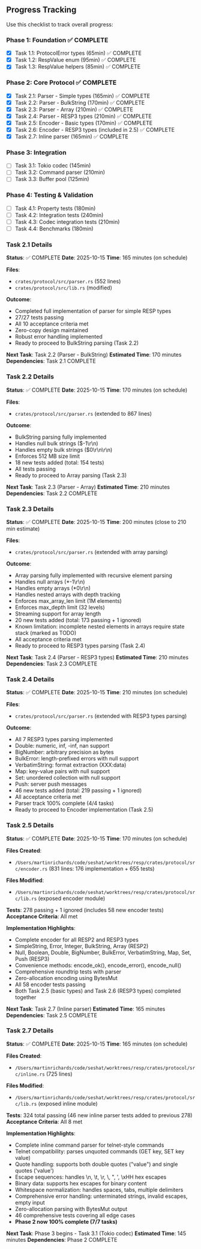 ## Progress Tracking

Use this checklist to track overall progress:

### Phase 1: Foundation ✅ COMPLETE
- [x] Task 1.1: ProtocolError types (65min) ✅ COMPLETE
- [x] Task 1.2: RespValue enum (95min) ✅ COMPLETE
- [x] Task 1.3: RespValue helpers (85min) ✅ COMPLETE

### Phase 2: Core Protocol ✅ COMPLETE
- [x] Task 2.1: Parser - Simple types (165min) ✅ COMPLETE
- [x] Task 2.2: Parser - BulkString (170min) ✅ COMPLETE
- [x] Task 2.3: Parser - Array (210min) ✅ COMPLETE
- [x] Task 2.4: Parser - RESP3 types (210min) ✅ COMPLETE
- [x] Task 2.5: Encoder - Basic types (170min) ✅ COMPLETE
- [x] Task 2.6: Encoder - RESP3 types (included in 2.5) ✅ COMPLETE
- [x] Task 2.7: Inline parser (165min) ✅ COMPLETE

### Phase 3: Integration
- [ ] Task 3.1: Tokio codec (145min)
- [ ] Task 3.2: Command parser (210min)
- [ ] Task 3.3: Buffer pool (125min)

### Phase 4: Testing & Validation
- [ ] Task 4.1: Property tests (180min)
- [ ] Task 4.2: Integration tests (240min)
- [ ] Task 4.3: Codec integration tests (210min)
- [ ] Task 4.4: Benchmarks (180min)

### Task 2.1 Details

**Status**: ✅ COMPLETE
**Date**: 2025-10-15
**Time**: 165 minutes (on schedule)

**Files**:
- `crates/protocol/src/parser.rs` (552 lines)
- `crates/protocol/src/lib.rs` (modified)

**Outcome**:
- Completed full implementation of parser for simple RESP types
- 27/27 tests passing
- All 10 acceptance criteria met
- Zero-copy design maintained
- Robust error handling implemented
- Ready to proceed to BulkString parsing (Task 2.2)

**Next Task**: Task 2.2 (Parser - BulkString)
**Estimated Time**: 170 minutes
**Dependencies**: Task 2.1 COMPLETE

### Task 2.2 Details

**Status**: ✅ COMPLETE
**Date**: 2025-10-15
**Time**: 170 minutes (on schedule)

**Files**:
- `crates/protocol/src/parser.rs` (extended to 867 lines)

**Outcome**:
- BulkString parsing fully implemented
- Handles null bulk strings ($-1\r\n)
- Handles empty bulk strings ($0\r\n\r\n)
- Enforces 512 MB size limit
- 18 new tests added (total: 154 tests)
- All tests passing
- Ready to proceed to Array parsing (Task 2.3)

**Next Task**: Task 2.3 (Parser - Array)
**Estimated Time**: 210 minutes
**Dependencies**: Task 2.2 COMPLETE

### Task 2.3 Details

**Status**: ✅ COMPLETE
**Date**: 2025-10-15
**Time**: 200 minutes (close to 210 min estimate)

**Files**:
- `crates/protocol/src/parser.rs` (extended with array parsing)

**Outcome**:
- Array parsing fully implemented with recursive element parsing
- Handles null arrays (*-1\r\n)
- Handles empty arrays (*0\r\n)
- Handles nested arrays with depth tracking
- Enforces max_array_len limit (1M elements)
- Enforces max_depth limit (32 levels)
- Streaming support for array length
- 20 new tests added (total: 173 passing + 1 ignored)
- Known limitation: incomplete nested elements in arrays require state stack (marked as TODO)
- All acceptance criteria met
- Ready to proceed to RESP3 types parsing (Task 2.4)

**Next Task**: Task 2.4 (Parser - RESP3 types)
**Estimated Time**: 210 minutes
**Dependencies**: Task 2.3 COMPLETE

### Task 2.4 Details

**Status**: ✅ COMPLETE
**Date**: 2025-10-15
**Time**: 210 minutes (on schedule)

**Files**:
- `crates/protocol/src/parser.rs` (extended with RESP3 types parsing)

**Outcome**:
- All 7 RESP3 types parsing implemented
- Double: numeric, inf, -inf, nan support
- BigNumber: arbitrary precision as bytes
- BulkError: length-prefixed errors with null support
- VerbatimString: format extraction (XXX:data)
- Map: key-value pairs with null support
- Set: unordered collection with null support
- Push: server push messages
- 46 new tests added (total: 219 passing + 1 ignored)
- All acceptance criteria met
- Parser track 100% complete (4/4 tasks)
- Ready to proceed to Encoder implementation (Task 2.5)

### Task 2.5 Details

**Status**: ✅ COMPLETE
**Date**: 2025-10-15
**Time**: 170 minutes (on schedule)

**Files Created**:
- `/Users/martinrichards/code/seshat/worktrees/resp/crates/protocol/src/encoder.rs` (831 lines: 176 implementation + 655 tests)

**Files Modified**:
- `/Users/martinrichards/code/seshat/worktrees/resp/crates/protocol/src/lib.rs` (exposed encoder module)

**Tests**: 278 passing + 1 ignored (includes 58 new encoder tests)
**Acceptance Criteria**: All met

**Implementation Highlights**:
- Complete encoder for all RESP2 and RESP3 types
- SimpleString, Error, Integer, BulkString, Array (RESP2)
- Null, Boolean, Double, BigNumber, BulkError, VerbatimString, Map, Set, Push (RESP3)
- Convenience methods: encode_ok(), encode_error(), encode_null()
- Comprehensive roundtrip tests with parser
- Zero-allocation encoding using BytesMut
- All 58 encoder tests passing
- Both Task 2.5 (basic types) and Task 2.6 (RESP3 types) completed together

**Next Task**: Task 2.7 (Inline parser)
**Estimated Time**: 165 minutes
**Dependencies**: Task 2.5 COMPLETE

### Task 2.7 Details

**Status**: ✅ COMPLETE
**Date**: 2025-10-15
**Time**: 165 minutes (on schedule)

**Files Created**:
- `/Users/martinrichards/code/seshat/worktrees/resp/crates/protocol/src/inline.rs` (725 lines)

**Files Modified**:
- `/Users/martinrichards/code/seshat/worktrees/resp/crates/protocol/src/lib.rs` (exposed inline module)

**Tests**: 324 total passing (46 new inline parser tests added to previous 278)
**Acceptance Criteria**: All 8 met

**Implementation Highlights**:
- Complete inline command parser for telnet-style commands
- Telnet compatibility: parses unquoted commands (GET key, SET key value)
- Quote handling: supports both double quotes ("value") and single quotes ('value')
- Escape sequences: handles \n, \t, \r, \\, \", \', \xHH hex escapes
- Binary data: supports hex escapes for binary content
- Whitespace normalization: handles spaces, tabs, multiple delimiters
- Comprehensive error handling: unterminated strings, invalid escapes, empty input
- Zero-allocation parsing with BytesMut output
- 46 comprehensive tests covering all edge cases
- **Phase 2 now 100% complete (7/7 tasks)**

**Next Task**: Phase 3 begins - Task 3.1 (Tokio codec)
**Estimated Time**: 145 minutes
**Dependencies**: Phase 2 COMPLETE
